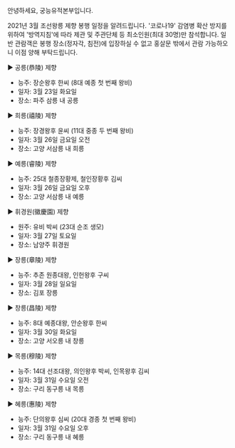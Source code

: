 안녕하세요, 궁능유적본부입니다.

2021년 3월 조선왕릉 제향 봉행 일정을 알려드립니다. '코로나19' 감염병 확산 방지를 위하여 '방역지침'에 따라 제관 및 주관단체 등 최소인원(최대 30명)만 참석합니다. 일반 관람객은 봉행 장소(정자각, 침전)에 입장하실 수 없고 홍살문 밖에서 관람 가능하오니 이점 양해 부탁드립니다.

▶ 공릉(恭陵) 제향
  - 능주: 장순왕후 한씨 (8대 예종 첫 번째 왕비)
  - 일자: 3월 23일 화요일
  - 장소: 파주 삼릉 내 공릉

▶ 희릉(禧陵) 제향
  - 능주: 장경왕후 윤씨 (11대 중종 두 번째 왕비)
  - 일자: 3월 26일 금요일 오전
  - 장소: 고양 서삼릉 내 희릉

▶ 예릉(睿陵) 제향
  - 능주: 25대 철종장황제, 철인장황후 김씨
  - 일자: 3월 26일 금요일 오후
  - 장소: 고양 서삼릉 내 예릉

▶ 휘경원(徽慶園) 제향
  - 원주: 유비 박씨 (23대 순조 생모)
  - 일자: 3월 27일 토요일
  - 장소: 남양주 휘경원

▶ 장릉(章陵) 제향
  - 능주: 추존 원종대왕, 인헌왕후 구씨
  - 일자: 3월 28일 일요일
  - 장소: 김포 장릉

▶ 창릉(昌陵) 제향
  - 능주: 8대 예종대왕, 안순왕후 한씨
  - 일자: 3월 30일 화요일
  - 장소: 고양 서오릉 내 창릉

▶ 목릉(穆陵) 제향
  - 능주: 14대 선조대왕, 의인왕후 박씨, 인목왕후 김씨
  - 일자: 3월 31일 수요일 오전
  - 장소: 구리 동구릉 내 목릉

▶ 혜릉(惠陵) 제향
  - 능주: 단의왕후 심씨 (20대 경종 첫 번째 왕비)
  - 일자: 3월 31일 수요일 오후
  - 장소: 구리 동구릉 내 혜릉